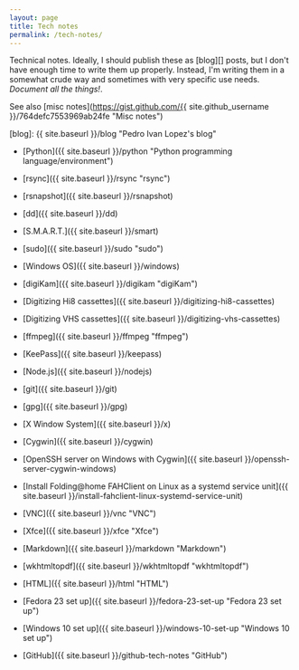 ```yaml
---
layout: page
title: Tech notes
permalink: /tech-notes/
---
```


Technical notes. Ideally, I should publish these as [blog][] posts, but I don't
have enough time to write them up properly. Instead, I'm writing them in a
somewhat crude way and sometimes with very specific use needs. *Document all
the things!*.

See also
[misc notes](https://gist.github.com/{{ site.github_username }}/764defc7553969ab24fe "Misc notes")

[blog]: {{ site.baseurl }}/blog "Pedro Ivan Lopez's blog"

- [Python]({{ site.baseurl }}/python "Python programming language/environment")

- [rsync]({{ site.baseurl }}/rsync "rsync")

- [rsnapshot]({{ site.baseurl }}/rsnapshot)

- [dd]({{ site.baseurl }}/dd)

- [S.M.A.R.T.]({{ site.baseurl }}/smart)

- [sudo]({{ site.baseurl }}/sudo "sudo")

- [Windows OS]({{ site.baseurl }}/windows)

- [digiKam]({{ site.baseurl }}/digikam "digiKam")

- [Digitizing Hi8 cassettes]({{ site.baseurl }}/digitizing-hi8-cassettes)

- [Digitizing VHS cassettes]({{ site.baseurl }}/digitizing-vhs-cassettes)

- [ffmpeg]({{ site.baseurl }}/ffmpeg "ffmpeg")

- [KeePass]({{ site.baseurl }}/keepass)

- [Node.js]({{ site.baseurl }}/nodejs)

- [git]({{ site.baseurl }}/git)

- [gpg]({{ site.baseurl }}/gpg)

- [X Window System]({{ site.baseurl }}/x)

- [Cygwin]({{ site.baseurl }}/cygwin)

- [OpenSSH server on Windows with Cygwin]({{ site.baseurl }}/openssh-server-cygwin-windows)

- [Install Folding@home FAHClient on Linux as a systemd service unit]({{ site.baseurl }}/install-fahclient-linux-systemd-service-unit)

- [VNC]({{ site.baseurl }}/vnc "VNC")

- [Xfce]({{ site.baseurl }}/xfce "Xfce")

- [Markdown]({{ site.baseurl }}/markdown "Markdown")

- [wkhtmltopdf]({{ site.baseurl }}/wkhtmltopdf "wkhtmltopdf")

- [HTML]({{ site.baseurl }}/html "HTML")

- [Fedora 23 set up]({{ site.baseurl }}/fedora-23-set-up "Fedora 23 set up")

- [Windows 10 set up]({{ site.baseurl }}/windows-10-set-up "Windows 10 set up")

- [GitHub]({{ site.baseurl }}/github-tech-notes "GitHub")
